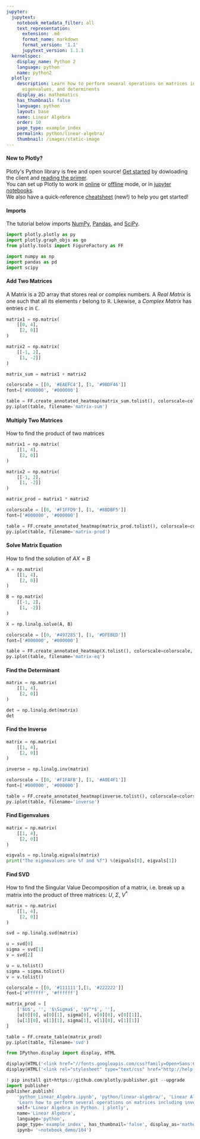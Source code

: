```yaml
---
jupyter:
  jupytext:
    notebook_metadata_filter: all
    text_representation:
      extension: .md
      format_name: markdown
      format_version: '1.1'
      jupytext_version: 1.1.1
  kernelspec:
    display_name: Python 2
    language: python
    name: python2
  plotly:
    description: Learn how to perform several operations on matrices including inverse,
      eigenvalues, and determinents
    display_as: mathematics
    has_thumbnail: false
    language: python
    layout: base
    name: Linear Algebra
    order: 10
    page_type: example_index
    permalink: python/linear-algebra/
    thumbnail: /images/static-image
---
```


#### New to Plotly?
Plotly's Python library is free and open source! [Get started](https://plot.ly/python/getting-started/) by dowloading the client and [reading the primer](https://plot.ly/python/getting-started/).
<br>You can set up Plotly to work in [online](https://plot.ly/python/getting-started/#initialization-for-online-plotting) or [offline](https://plot.ly/python/getting-started/#initialization-for-offline-plotting) mode, or in [jupyter notebooks](https://plot.ly/python/getting-started/#start-plotting-online).
<br>We also have a quick-reference [cheatsheet](https://images.plot.ly/plotly-documentation/images/python_cheat_sheet.pdf) (new!) to help you get started!


#### Imports
The tutorial below imports [NumPy](http://www.numpy.org/), [Pandas](https://plot.ly/pandas/intro-to-pandas-tutorial/), and [SciPy](https://www.scipy.org/).

```python
import plotly.plotly as py
import plotly.graph_objs as go
from plotly.tools import FigureFactory as FF

import numpy as np
import pandas as pd
import scipy
```

#### Add Two Matrices


A Matrix is a 2D array that stores real or complex numbers. A _Real Matrix_ is one such that all its elements $r$ belong to $\mathbb{R}$. Likewise, a _Complex Matrix_ has entries $c$ in $\mathbb{C}$.

```python
matrix1 = np.matrix(
    [[0, 4],
     [2, 0]]
)

matrix2 = np.matrix(
    [[-1, 2],
     [1, -2]]
)

matrix_sum = matrix1 + matrix2

colorscale = [[0, '#EAEFC4'], [1, '#9BDF46']]
font=['#000000', '#000000']

table = FF.create_annotated_heatmap(matrix_sum.tolist(), colorscale=colorscale, font_colors=font)
py.iplot(table, filename='matrix-sum')
```

#### Multiply Two Matrices
How to find the product of two matrices

```python
matrix1 = np.matrix(
    [[1, 4],
     [2, 0]]
)

matrix2 = np.matrix(
    [[-1, 2],
     [1, -2]]
)

matrix_prod = matrix1 * matrix2

colorscale = [[0, '#F1FFD9'], [1, '#8BDBF5']]
font=['#000000', '#000000']

table = FF.create_annotated_heatmap(matrix_prod.tolist(), colorscale=colorscale, font_colors=font)
py.iplot(table, filename='matrix-prod')
```

#### Solve Matrix Equation
How to find the solution of $AX=B$

```python
A = np.matrix(
    [[1, 4],
     [2, 0]]
)

B = np.matrix(
    [[-1, 2],
     [1, -2]]
)

X = np.linalg.solve(A, B)

colorscale = [[0, '#497285'], [1, '#DFEBED']]
font=['#000000', '#000000']

table = FF.create_annotated_heatmap(X.tolist(), colorscale=colorscale, font_colors=font)
py.iplot(table, filename='matrix-eq')
```

#### Find the Determinant

```python
matrix = np.matrix(
    [[1, 4],
     [2, 0]]
)

det = np.linalg.det(matrix)
det
```

#### Find the Inverse

```python
matrix = np.matrix(
    [[1, 4],
     [2, 0]]
)

inverse = np.linalg.inv(matrix)

colorscale = [[0, '#F1FAFB'], [1, '#A0E4F1']]
font=['#000000', '#000000']

table = FF.create_annotated_heatmap(inverse.tolist(), colorscale=colorscale, font_colors=font)
py.iplot(table, filename='inverse')
```

#### Find Eigenvalues

```python
matrix = np.matrix(
    [[1, 4],
     [2, 0]]
)

eigvals = np.linalg.eigvals(matrix)
print("The eignevalues are %f and %f") %(eigvals[0], eigvals[1])
```

#### Find SVD
How to find the Singular Value Decomposition of a matrix, i.e. break up a matrix into the product of three matrices: $U$, $\Sigma$, $V^*$

```python
matrix = np.matrix(
    [[1, 4],
     [2, 0]]
)

svd = np.linalg.svd(matrix)

u = svd[0]
sigma = svd[1]
v = svd[2]

u = u.tolist()
sigma = sigma.tolist()
v = v.tolist()

colorscale = [[0, '#111111'],[1, '#222222']]
font=['#ffffff', '#ffffff']

matrix_prod = [
    ['$U$', '', '$\Sigma$', '$V^*$', ''],
    [u[0][0], u[0][1], sigma[0], v[0][0], v[0][1]],
    [u[1][0], u[1][1], sigma[1], v[1][0], v[1][1]]
]

table = FF.create_table(matrix_prod)
py.iplot(table, filename='svd')
```

```python
from IPython.display import display, HTML

display(HTML('<link href="//fonts.googleapis.com/css?family=Open+Sans:600,400,300,200|Inconsolata|Ubuntu+Mono:400,700" rel="stylesheet" type="text/css" />'))
display(HTML('<link rel="stylesheet" type="text/css" href="http://help.plot.ly/documentation/all_static/css/ipython-notebook-custom.css">'))

! pip install git+https://github.com/plotly/publisher.git --upgrade
import publisher
publisher.publish(
    'python_Linear_Algebra.ipynb', 'python/linear-algebra/', 'Linear Algebra | plotly',
    'Learn how to perform several operations on matrices including inverse, eigenvalues, and determinents',
    self='Linear Algebra in Python. | plotly',
    name='Linear Algebra',
    language='python',
    page_type='example_index', has_thumbnail='false', display_as='mathematics', order=10,
    ipynb= '~notebook_demo/104')
```

```python

```

